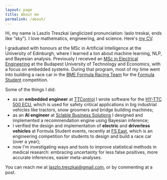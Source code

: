 ```yaml
---
layout: page
title: About me
permalink: /about/
---
```


Hi, my name is Laszlo Treszkai (anglicized pronunciation: laslo treskai, ends like “sky”). I love mathematics, engineering, and science. Here's [my CV](/files/CV.pdf).

I graduated with honours at the MSc in Artificial Intelligence at the University of Edinburgh, where I learned a ton about machine learning, NLP, and Bayesian analysis. Previously I received an [MSc in Electrical Engineering](https://www.mit.bme.hu/eng/) at the Budapest University of Technology and Economics, with a focus on embedded systems. During that program, most of my time went into building a race car in the [BME Formula Racing Team](frt.bme.hu) for the [Formula Student](https://www.formulastudent.de) competition.

Some of the things I did:
 - as an **embedded engineer** at [TTControl](ttcontrol.com) I wrote software for the [HY-TTC 500 ECU](https://www.ttcontrol.com/products/electronic-control-units/safety-certified-controllers/hy-ttc-500-family/), which is used for safety critical applications in big industrial vehicles like tractors, snow groomers and bridge building machines;
 - as an **AI engineer** at [Sclable Business Solutions](https://sclable.com/en/) I designed and implemented a recommendation engine using Bayesian inference;
 - I verified the design and implementation of **electric** and **driverless vehicles** at Formula Student events, recently at [FS East](https://fseast.eu/gallery-2019/), which is an engineering competition for students to design and build a race car (over a year);
 - now I'm investigating ways and tools to improve statistical methods in medical research: embracing uncertainty for less false positives, more accurate inferences, easier meta-analyses.

You can reach me at <laszlo.treszkai@gmail.com>, or by commenting at a post.
